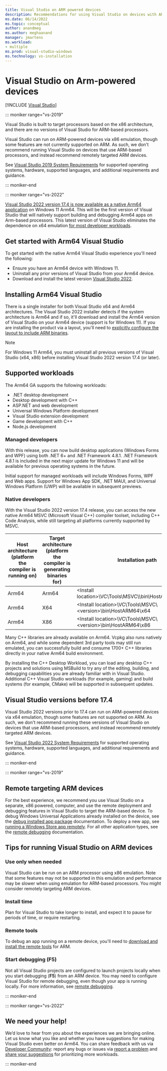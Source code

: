 ```yaml
---
title: Visual Studio on ARM powered devices
description: Recommendations for using Visual Studio on devices with ARM-based processors.
ms.date: 06/14/2022
ms.topic: conceptual
author: anandmeg
ms.author: meghaanand
manager: jmartens
ms.workload:
- multiple
ms.prod: visual-studio-windows
ms.technology: vs-installation
---
```

# Visual Studio on Arm-powered devices

 [!INCLUDE [Visual Studio](~/includes/applies-to-version/vs-windows-only.md)]

::: moniker range="vs-2019"

Visual Studio is built to target processors based on the x86 architecture, and there are no versions of Visual Studio for ARM-based processors.

Visual Studio can run on ARM-powered devices via x86 emulation, though some features are not currently supported on ARM. As such, we don't recommend running Visual Studio on devices that use ARM-based processors, and instead recommend remotely targeted ARM devices.

See [Visual Studio 2019 System Requirements](/visualstudio/releases/2019/system-requirements) for supported operating systems, hardware, supported languages, and additional requirements and guidance.

::: moniker-end

::: moniker range="vs-2022"

[Visual Studio 2022 version 17.4 is now available as a native Arm64 application](https://aka.ms/vs/arm64) on Windows 11 Arm64. This will be the first version of Visual Studio that will natively support building and debugging Arm64 apps on Arm-based processors. This latest version of Visual Studio eliminates the dependence on x64 emulation [for most developer workloads](#supported-workloads). 

## Get started with Arm64 Visual Studio

To get started with the native Arm64 Visual Studio experience you'll need the following:

- Ensure you have an Arm64 device with Windows 11.
- Uninstall any prior versions of Visual Studio from your Arm64 device.
- Download and install the latest version [Visual Studio 2022](https://visualstudio.microsoft.com/vs/).

## Installing Arm64 Visual Studio

There is a single installer for both Visual Studio x64 and Arm64 architectures. The Visual Studio 2022 installer detects if the system architecture is Arm64 and if so, it'll download and install the Arm64 version of Visual Studio on your Arm64 device (support is for Windows 11). If you are installing the product via a layout, you'll need to [explicitly configure the layout to include ARM binaries](./use-command-line-parameters-to-install-visual-studio.md#layout-command-and-command-line-parameters).

> [!NOTE]
> For Windows 11 Arm64, you must uninstall all previous versions of Visual Studio (x64, x86) before installing Visual Studio 2022 version 17.4 (or later).

## Supported workloads

The Arm64 GA supports the following workloads:

- .NET desktop development
- Desktop development with C++
- ASP.NET and web development
- Universal Windows Platform development
- Visual Studio extension development
- Game development with C++
- Node.js development

### Managed developers

With this release, you can now build desktop applications (Windows Forms and WPF) using both .NET 6+ and .NET Framework 4.8.1. 
.NET Framework 4.8.1 is included in the next major update for Windows 11 and will be available for previous operating systems in the future. 

Initial support for managed workloads will include Windows Forms, WPF and Web apps.
Support for Windows App SDK, .NET MAUI, and Universal Windows Platform (UWP) will be available in subsequent previews.

### Native developers

With the Visual Studio 2022 version 17.4 release, you can access the new native Arm64 MSVC (Microsoft Visual C++) compiler toolset, including C++ Code Analysis, while still targeting all platforms currently supported by MSVC.

| **Host architecture (platform the compiler is running on)** | **Target architecture (platform the compiler is generating binaries for)** | **Installation path** |
| ----------- | ------ | --------------- |
| Arm64 | Arm64 | \<Install location\>\VC\Tools\MSVC\\<version>\bin\HostARM64\ARM64 |
| Arm64 | X64 | \<Install location\>\VC\Tools\MSVC\\<version\>\bin\HostARM64\x64 |
| Arm64 | X86 | \<Install location\>\VC\Tools\MSVC\\<version\>\bin\HostARM64\x86 |

Many C++ libraries are already available on Arm64. Vcpkg also runs natively on Arm64, and while some dependent 3rd party tools may still run emulated, you can successfully build and consume 1700+ C++ libraries directly in your native Arm64 build environment.

By installing the C++ Desktop Workload, you can load any desktop C++ projects and solutions using MSBuild to try any of the editing, building, and debugging capabilities you are already familiar with in Visual Studio. 
Additional C++ Visual Studio workloads (for example, gaming) and build systems (for example, CMake) will be supported in subsequent updates. 

## Visual Studio versions before 17.4

Visual Studio 2022 versions prior to 17.4 can run on ARM-powered devices via x64 emulation, though some features are not supported on ARM. As such, we don't recommend running these versions of Visual Studio on devices that use ARM-based processors, and instead recommend remotely targeted ARM devices.

See [Visual Studio 2022 System Requirements](/visualstudio/releases/2022/system-requirements) for supported operating systems, hardware, supported languages, and additional requirements and guidance.

::: moniker-end

::: moniker range="vs-2019"

## Remote targeting ARM devices

For the best experience, we recommend you use Visual Studio on a separate, x86 powered, computer, and use the remote deployment and debugging features in Visual Studio to target the ARM-based device. To debug Windows Universal Applications already installed on the device, see the [debug installed app package](../debugger/debug-installed-app-package.md) documentation. To deploy a new app, see [running a Windows Store app remotely](../debugger/run-windows-store-apps-on-a-remote-machine.md). For all other application types, see the [remote debugging](../debugger/remote-debugging.md) documentation.

## Tips for running Visual Studio on ARM devices

### Use only when needed

Visual Studio can be run on an ARM processor using x86 emulation. Note that some features may not be supported in this emulation and performance may be slower when using emulation for ARM-based processors. You might consider remotely targeting ARM devices.

### Install time
Plan for Visual Studio to take longer to install, and expect it to pause for periods of time, or require restarting.
 
### Remote tools
To debug an app running on a remote device, you'll need to [download and install the remote tools](../debugger/remote-debugging.md#download-and-install-the-remote-tools) for ARM.

### Start debugging (F5)
Not all Visual Studio projects are configured to launch projects locally when you start debugging (**F5**) from an ARM device. You may need to configure Visual Studio for remote debugging, even though your app is running locally. For more information, see [remote debugging](../debugger/remote-debugging.md).

::: moniker-end

::: moniker range="vs-2022"

## We need your help!

We’d love to hear from you about the experiences we are bringing online. Let us know what you like and whether you have suggestions for making Visual Studio even better on Arm64. You can share feedback with us via [Developer Community](https://developercommunity.visualstudio.com/home): report any bugs or issues via [report a problem](../ide/how-to-report-a-problem-with-visual-studio.md) and [share your suggestions](https://developercommunity.visualstudio.com/report?space=8&entry=suggestion) for prioritizing more workloads.

::: moniker-end
